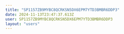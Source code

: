 ```yaml
---
title: "SP1157ZB9MYBC8QCRKSN5DX6EPM7YTD3BMBR6DDP3"
date: 2024-11-13T23:47:37.613Z
user: SP1157ZB9MYBC8QCRKSN5DX6EPM7YTD3BMBR6DDP3
layout: "users"
---
```

    